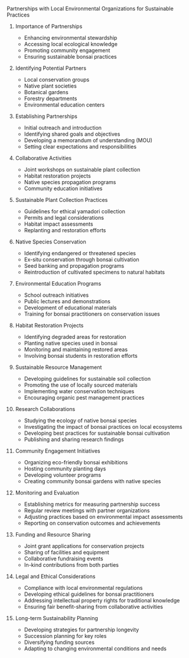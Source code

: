 Partnerships with Local Environmental Organizations for Sustainable Practices

1. Importance of Partnerships
   - Enhancing environmental stewardship
   - Accessing local ecological knowledge
   - Promoting community engagement
   - Ensuring sustainable bonsai practices

2. Identifying Potential Partners
   - Local conservation groups
   - Native plant societies
   - Botanical gardens
   - Forestry departments
   - Environmental education centers

3. Establishing Partnerships
   - Initial outreach and introduction
   - Identifying shared goals and objectives
   - Developing a memorandum of understanding (MOU)
   - Setting clear expectations and responsibilities

4. Collaborative Activities
   - Joint workshops on sustainable plant collection
   - Habitat restoration projects
   - Native species propagation programs
   - Community education initiatives

5. Sustainable Plant Collection Practices
   - Guidelines for ethical yamadori collection
   - Permits and legal considerations
   - Habitat impact assessments
   - Replanting and restoration efforts

6. Native Species Conservation
   - Identifying endangered or threatened species
   - Ex-situ conservation through bonsai cultivation
   - Seed banking and propagation programs
   - Reintroduction of cultivated specimens to natural habitats

7. Environmental Education Programs
   - School outreach initiatives
   - Public lectures and demonstrations
   - Development of educational materials
   - Training for bonsai practitioners on conservation issues

8. Habitat Restoration Projects
   - Identifying degraded areas for restoration
   - Planting native species used in bonsai
   - Monitoring and maintaining restored areas
   - Involving bonsai students in restoration efforts

9. Sustainable Resource Management
   - Developing guidelines for sustainable soil collection
   - Promoting the use of locally sourced materials
   - Implementing water conservation techniques
   - Encouraging organic pest management practices

10. Research Collaborations
    - Studying the ecology of native bonsai species
    - Investigating the impact of bonsai practices on local ecosystems
    - Developing best practices for sustainable bonsai cultivation
    - Publishing and sharing research findings

11. Community Engagement Initiatives
    - Organizing eco-friendly bonsai exhibitions
    - Hosting community planting days
    - Developing volunteer programs
    - Creating community bonsai gardens with native species

12. Monitoring and Evaluation
    - Establishing metrics for measuring partnership success
    - Regular review meetings with partner organizations
    - Adjusting practices based on environmental impact assessments
    - Reporting on conservation outcomes and achievements

13. Funding and Resource Sharing
    - Joint grant applications for conservation projects
    - Sharing of facilities and equipment
    - Collaborative fundraising events
    - In-kind contributions from both parties

14. Legal and Ethical Considerations
    - Compliance with local environmental regulations
    - Developing ethical guidelines for bonsai practitioners
    - Addressing intellectual property rights for traditional knowledge
    - Ensuring fair benefit-sharing from collaborative activities

15. Long-term Sustainability Planning
    - Developing strategies for partnership longevity
    - Succession planning for key roles
    - Diversifying funding sources
    - Adapting to changing environmental conditions and needs